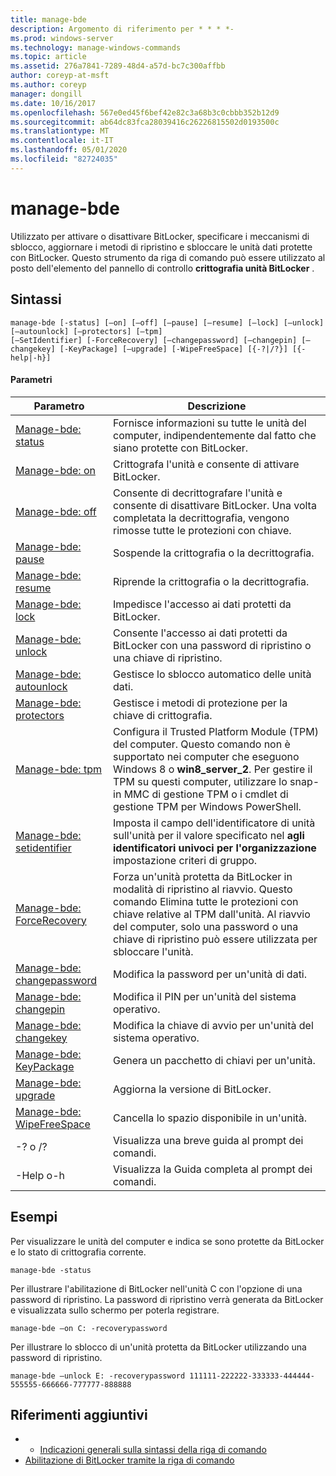 ```yaml
---
title: manage-bde
description: Argomento di riferimento per * * * *-
ms.prod: windows-server
ms.technology: manage-windows-commands
ms.topic: article
ms.assetid: 276a7841-7289-48d4-a57d-bc7c300affbb
author: coreyp-at-msft
ms.author: coreyp
manager: dongill
ms.date: 10/16/2017
ms.openlocfilehash: 567e0ed45f6bef42e82c3a68b3c0cbbb352b12d9
ms.sourcegitcommit: ab64dc83fca28039416c26226815502d0193500c
ms.translationtype: MT
ms.contentlocale: it-IT
ms.lasthandoff: 05/01/2020
ms.locfileid: "82724035"
---
```

# <a name="manage-bde"></a>manage-bde



Utilizzato per attivare o disattivare BitLocker, specificare i meccanismi di sblocco, aggiornare i metodi di ripristino e sbloccare le unità dati protette con BitLocker. Questo strumento da riga di comando può essere utilizzato al posto dell'elemento del pannello di controllo **crittografia unità BitLocker** .

## <a name="syntax"></a>Sintassi

```
manage-bde [-status] [–on] [–off] [–pause] [–resume] [–lock] [–unlock] [–autounlock] [–protectors] [–tpm] 
[–SetIdentifier] [-ForceRecovery] [–changepassword] [–changepin] [–changekey] [-KeyPackage] [–upgrade] [-WipeFreeSpace] [{-?|/?}] [{-help|-h}]
```

#### <a name="parameters"></a>Parametri

|Parametro|Descrizione|
|---------|-----------|
|[Manage-bde: status](manage-bde-status.md)|Fornisce informazioni su tutte le unità del computer, indipendentemente dal fatto che siano protette con BitLocker.|
|[Manage-bde: on](manage-bde-on.md)|Crittografa l'unità e consente di attivare BitLocker.|
|[Manage-bde: off](manage-bde-off.md)|Consente di decrittografare l'unità e consente di disattivare BitLocker. Una volta completata la decrittografia, vengono rimosse tutte le protezioni con chiave.|
|[Manage-bde: pause](manage-bde-pause.md)|Sospende la crittografia o la decrittografia.|
|[Manage-bde: resume](manage-bde-resume.md)|Riprende la crittografia o la decrittografia.|
|[Manage-bde: lock](manage-bde-lock.md)|Impedisce l'accesso ai dati protetti da BitLocker.|
|[Manage-bde: unlock](manage-bde-unlock.md)|Consente l'accesso ai dati protetti da BitLocker con una password di ripristino o una chiave di ripristino.|
|[Manage-bde: autounlock](manage-bde-autounlock.md)|Gestisce lo sblocco automatico delle unità dati.|
|[Manage-bde: protectors](manage-bde-protectors.md)|Gestisce i metodi di protezione per la chiave di crittografia.|
|[Manage-bde: tpm](manage-bde-tpm.md)|Configura il Trusted Platform Module (TPM) del computer. Questo comando non è supportato nei computer che eseguono Windows 8 o **win8_server_2**. Per gestire il TPM su questi computer, utilizzare lo snap-in MMC di gestione TPM o i cmdlet di gestione TPM per Windows PowerShell.|
|[Manage-bde: setidentifier](manage-bde-setidentifier.md)|Imposta il campo dell'identificatore di unità sull'unità per il valore specificato nel **agli identificatori univoci per l'organizzazione** impostazione criteri di gruppo.|
|[Manage-bde: ForceRecovery](manage-bde-forcerecovery.md)|Forza un'unità protetta da BitLocker in modalità di ripristino al riavvio. Questo comando Elimina tutte le protezioni con chiave relative al TPM dall'unità. Al riavvio del computer, solo una password o una chiave di ripristino può essere utilizzata per sbloccare l'unità.|
|[Manage-bde: changepassword](manage-bde-changepassword.md)|Modifica la password per un'unità di dati.|
|[Manage-bde: changepin](manage-bde-changepin.md)|Modifica il PIN per un'unità del sistema operativo.|
|[Manage-bde: changekey](manage-bde-changekey.md)|Modifica la chiave di avvio per un'unità del sistema operativo.|
|[Manage-bde: KeyPackage](manage-bde-keypackage.md)|Genera un pacchetto di chiavi per un'unità.|
|[Manage-bde: upgrade](manage-bde-upgrade.md)|Aggiorna la versione di BitLocker.|
|[Manage-bde: WipeFreeSpace](manage-bde-wipefreespace.md)|Cancella lo spazio disponibile in un'unità.|
|-? o /?|Visualizza una breve guida al prompt dei comandi.|
|-Help o-h|Visualizza la Guida completa al prompt dei comandi.|

## <a name="examples"></a>Esempi

Per visualizzare le unità del computer e indica se sono protette da BitLocker e lo stato di crittografia corrente.
```
manage-bde -status
```
Per illustrare l'abilitazione di BitLocker nell'unità C con l'opzione di una password di ripristino. La password di ripristino verrà generata da BitLocker e visualizzata sullo schermo per poterla registrare.
```
manage-bde –on C: -recoverypassword
```
Per illustrare lo sblocco di un'unità protetta da BitLocker utilizzando una password di ripristino.
```
manage-bde –unlock E: -recoverypassword 111111-222222-333333-444444-555555-666666-777777-888888
```

## <a name="additional-references"></a>Riferimenti aggiuntivi

-   - [Indicazioni generali sulla sintassi della riga di comando](command-line-syntax-key.md)
-   [Abilitazione di BitLocker tramite la riga di comando](https://technet.microsoft.com/library/dd894351(v=ws.10).aspx)

